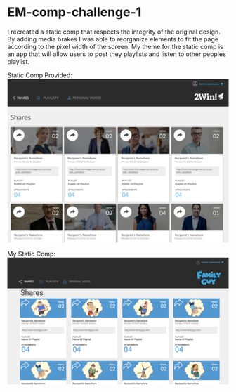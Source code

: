 # EM-comp-challenge-1
I recreated a static comp that respects the integrity of the original design.  
By adding media brakes I was able to reorganize elements to fit the page according to the pixel width of the screen. 
My theme for the static comp is an app that will allow users to post they playlists and listen to other peoples playlist.

Static Comp Provided:
![static-comp](static-comp-2.png)

My Static Comp:
![my](my-static-comp-2.png)
